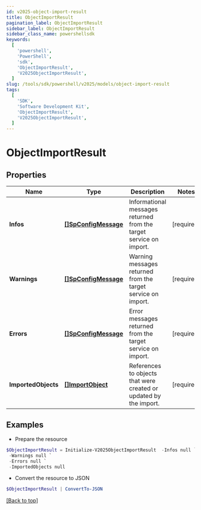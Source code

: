 ```yaml
---
id: v2025-object-import-result
title: ObjectImportResult
pagination_label: ObjectImportResult
sidebar_label: ObjectImportResult
sidebar_class_name: powershellsdk
keywords:
  [
    'powershell',
    'PowerShell',
    'sdk',
    'ObjectImportResult',
    'V2025ObjectImportResult',
  ]
slug: /tools/sdk/powershell/v2025/models/object-import-result
tags:
  [
    'SDK',
    'Software Development Kit',
    'ObjectImportResult',
    'V2025ObjectImportResult',
  ]
---
```


# ObjectImportResult

## Properties

| Name | Type | Description | Notes |
| --- | --- | --- | --- |
| **Infos** | [**[]SpConfigMessage**](sp-config-message) | Informational messages returned from the target service on import. | [required] |
| **Warnings** | [**[]SpConfigMessage**](sp-config-message) | Warning messages returned from the target service on import. | [required] |
| **Errors** | [**[]SpConfigMessage**](sp-config-message) | Error messages returned from the target service on import. | [required] |
| **ImportedObjects** | [**[]ImportObject**](import-object) | References to objects that were created or updated by the import. | [required] |

## Examples

- Prepare the resource

```powershell
$ObjectImportResult = Initialize-V2025ObjectImportResult  -Infos null `
 -Warnings null `
 -Errors null `
 -ImportedObjects null
```

- Convert the resource to JSON

```powershell
$ObjectImportResult | ConvertTo-JSON
```

[[Back to top]](#)

